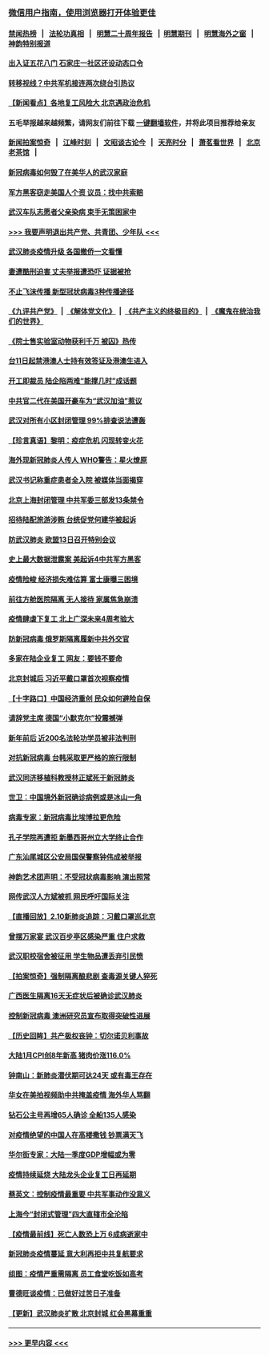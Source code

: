 ### [微信用户指南，使用浏览器打开体验更佳](https://github.com/gfw-breaker/banned-news1/blob/master/indexes/wechat-guide.md?t=0)
#### [禁闻热榜](热点新闻.md?t=0)  &nbsp;&nbsp;|&nbsp;&nbsp; [法轮功真相](https://github.com/gfw-breaker/truth/blob/master/README.md?t=0) &nbsp;&nbsp;|&nbsp;&nbsp; [明慧二十周年报告](https://github.com/gfw-breaker/mh-reports/blob/master/README.md?t=0) &nbsp;&nbsp;|&nbsp;&nbsp;[明慧期刊](https://github.com/gfw-breaker/mh-qikan) &nbsp;&nbsp;|&nbsp;&nbsp; [明慧海外之窗](https://github.com/gfw-breaker/mh-news/blob/master/README.md?t=0) &nbsp;&nbsp;|&nbsp;&nbsp; [神韵特别报道](https://github.com/gfw-breaker/mh-news/blob/master/shenyun.md?t=0)
#### [出入证五花八门 石家庄一社区还设动态口令](../pages/nsc413/n11859510.md?t=02110744) 
#### [转移视线？中共军机接连两次绕台引热议](../pages/nsc413/n11859346.md?t=02110744) 
#### [【新闻看点】各地复工风险大 北京遇政治危机](../pages/nsc413/n11859164.md?t=02110744) 
#### 五毛举报越来越频繁，请网友们前往下载 [一键翻墙软件](https://github.com/gfw-breaker/ssr-accounts)，并将此项目推荐给亲友
#### [新闻拍案惊奇](https://github.com/gfw-breaker/banned-news1/blob/master/pages/link4.md) &nbsp;&nbsp;|&nbsp;&nbsp; [江峰时刻](https://github.com/gfw-breaker/banned-news1/blob/master/pages/link4.md) &nbsp;&nbsp;|&nbsp;&nbsp; [文昭谈古论今](https://github.com/gfw-breaker/banned-news1/blob/master/pages/link4.md) &nbsp;&nbsp;|&nbsp;&nbsp; [天亮时分](https://github.com/gfw-breaker/banned-news1/blob/master/pages/link4.md) &nbsp;&nbsp;|&nbsp;&nbsp; [萧茗看世界](https://github.com/gfw-breaker/banned-news1/blob/master/pages/link4.md) &nbsp;&nbsp;|&nbsp;&nbsp; [北京老茶馆](https://github.com/gfw-breaker/banned-news1/blob/master/pages/link4.md) &nbsp;&nbsp;|&nbsp;&nbsp; 
#### [新冠病毒如何毁了在美华人的武汉家庭](../pages/nsc413/n11859524.md?t=02110744) 
#### [军方黑客窃走美国人个资 议员：找中共索赔](../pages/nsc413/n11859371.md?t=02110744) 
#### [武汉车队志愿者父亲染病 束手无策困家中](../pages/nsc413/n11859117.md?t=02110744) 
#### [>>> 我要声明退出共产党、共青团、少年队 <<<](https://github.com/begood0513/goodnews/blob/master/quit/letter.md) 
#### [武汉肺炎疫情升级 各国撤侨一文看懂](../pages/nsc413/n11859313.md?t=02110744) 
#### [妻遭酷刑迫害 丈夫举报遭恐吓 证据被抢](../pages/nsc413/n11858478.md?t=02110744) 
#### [不止飞沫传播 新型冠状病毒3种传播途径](../pages/nsc413/n11859060.md?t=02110744) 
#### [《九评共产党》](https://github.com/begood0513/9ping.md/blob/master/README.md) &nbsp;|&nbsp; [《解体党文化》](../../../../jtdwh.md/blob/master/README.md)  &nbsp;|&nbsp; [《共产主义的终极目的》](../../../../gczydzjmd.md/blob/master/README.md) &nbsp;|&nbsp; [《魔鬼在统治我们的世界》](../../../../mgztzwmdsj.md/blob/master/README.md) 
#### [《院士售实验室动物获利千万 被囚》热传](../pages/nsc413/n11859316.md?t=02110744) 
#### [台11日起禁港澳人士持有效签证及港澳生进入](../pages/nsc413/n11858423.md?t=02110744) 
#### [开工即裁员 陆企陷两难“能撑几时”成话题](../pages/nsc413/n11859127.md?t=02110744) 
#### [中共官二代在美国开豪车为“武汉加油”惹议](../pages/nsc413/n11859039.md?t=02110744) 
#### [武汉对所有小区封闭管理 99%排查说法遭轰](../pages/nsc413/n11859264.md?t=02110744) 
#### [【珍言真语】黎明：疫症危机 闪现转变火花](../pages/nsc413/n11859199.md?t=02110744) 
#### [海外现新冠肺炎人传人 WHO警告：星火燎原](../pages/nsc413/n11859252.md?t=02110744) 
#### [武汉书记称重症患者全入院 被媒体当面揭穿](../pages/nsc413/n11859218.md?t=02110744) 
#### [北京上海封闭管理 中共军委三部发13条禁令](../pages/nsc413/n11859098.md?t=02110744) 
#### [招待陆配旅游涉贿 台统促党何建华被起诉](../pages/nsc413/n11858696.md?t=02110744) 
#### [防武汉肺炎 欧盟13日召开特别会议](../pages/nsc413/n11859088.md?t=02110744) 
#### [史上最大数据泄露案 美起诉4中共军方黑客](../pages/nsc413/n11859115.md?t=02110744) 
#### [疫情险峻 经济损失难估算 富士康曝三困境](../pages/nsc413/n11859120.md?t=02110744) 
#### [前往方舱医院隔离 无人接待 家属焦急崩溃](../pages/nsc413/n11859068.md?t=02110744) 
#### [疫情肆虐下复工 北上广深未来4周考验大](../pages/nsc413/n11859066.md?t=02110744) 
#### [防新冠病毒 俄罗斯隔离履新中共外交官](../pages/nsc413/n11859079.md?t=02110744) 
#### [多家在陆企业复工 网友：要钱不要命](../pages/nsc413/n11858646.md?t=02110744) 
#### [北京封城后 习近平戴口罩首次视察疫情](../pages/nsc413/n11858828.md?t=02110744) 
#### [【十字路口】中国经济重创 民众如何避险自保](../pages/nsc413/n11857098.md?t=02110744) 
#### [请辞党主席 德国“小默克尔”投震撼弹](../pages/nsc413/n11858583.md?t=02110744) 
#### [新年前后 近200名法轮功学员被非法判刑](../pages/nsc413/n11855720.md?t=02110744) 
#### [对抗新冠病毒 台韩采取更严格的旅行限制](../pages/nsc413/n11858936.md?t=02110744) 
#### [武汉同济移植科教授林正斌死于新冠肺炎](../pages/nsc413/n11858844.md?t=02110744) 
#### [世卫：中国境外新冠确诊病例或是冰山一角](../pages/nsc413/n11858781.md?t=02110744) 
#### [病毒专家：新冠病毒比埃博拉更危险](../pages/nsc413/n11858572.md?t=02110744) 
#### [孔子学院再遭拒 新墨西哥州立大学终止合作](../pages/nsc413/n11858661.md?t=02110744) 
#### [广东汕尾城区公安局国保警察钟伟成被举报](../pages/nsc413/n11854172.md?t=02110744) 
#### [神韵艺术团声明：不受冠状病毒影响 演出照常](../pages/nsc413/n11858801.md?t=02110744) 
#### [网传武汉人方斌被抓 网民呼吁国际关注](../pages/nsc413/n11858666.md?t=02110744) 
#### [【直播回放】2.10新肺炎追踪：习戴口罩巡北京](../pages/nsc413/n11858548.md?t=02110744) 
#### [曾摆万家宴 武汉百步亭区感染严重 住户求救](../pages/nsc413/n11858547.md?t=02110744) 
#### [武汉职校宿舍被征用 学生物品遭丢弃引民愤](../pages/nsc413/n11858221.md?t=02110744) 
#### [【拍案惊奇】强制隔离酿悲剧 查毒源关键人猝死](../pages/nsc413/n11857100.md?t=02110744) 
#### [广西医生隔离16天无症状后被确诊武汉肺炎](../pages/nsc413/n11858448.md?t=02110744) 
#### [控制新冠病毒 澳洲研究员宣布取得突破性进展](../pages/nsc413/n11858505.md?t=02110744) 
#### [【历史回眸】共产极权丧钟：切尔诺贝利事故](../pages/nsc413/n11856340.md?t=02110744) 
#### [大陆1月CPI创8年新高 猪肉价涨116.0%](../pages/nsc413/n11858036.md?t=02110744) 
#### [钟南山：新肺炎潜伏期可达24天 或有毒王存在](../pages/nsc413/n11858104.md?t=02110744) 
#### [华女在美拍视频助中共掩盖疫情 海外华人骂翻](../pages/nsc413/n11857407.md?t=02110744) 
#### [钻石公主号再增65人确诊 全船135人感染](../pages/nsc413/n11857366.md?t=02110744) 
#### [对疫情绝望的中国人在高楼撒钱 钞票满天飞](../pages/nsc413/n11858110.md?t=02110744) 
#### [华尔街专家：大陆一季度GDP增幅或为零](../pages/nsc413/n11857352.md?t=02110744) 
#### [疫情持续延烧 大陆龙头企业复工日再延期](../pages/nsc413/n11857327.md?t=02110744) 
#### [蔡英文：控制疫情最重要 中共军事动作没意义](../pages/nsc413/n11857748.md?t=02110744) 
#### [上海今“封闭式管理”四大直辖市全沦陷](../pages/nsc413/n11857386.md?t=02110744) 
#### [【疫情最前线】死亡人数恐上万 6成病逝家中](../pages/nsc413/n11856687.md?t=02110744) 
#### [新冠肺炎疫情蔓延 意大利再拒中共复航要求](../pages/nsc413/n11857200.md?t=02110744) 
#### [组图：疫情严重需隔离 员工食堂吃饭如高考](../pages/nsc413/n11857159.md?t=02110744) 
#### [曹德旺谈疫情：已做好过苦日子准备](../pages/nsc413/n11856788.md?t=02110744) 
#### [【更新】武汉肺炎扩散 北京封城 红会黑幕重重](../pages/nsc413/n11801312.md?t=02110744) 

----
#### [ >>> 更早内容 <<< ](../indexes/nsc413-earlier.md)

